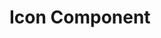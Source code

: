 <script setup>
import IconComponent from "../../packages/components/icon/icon-component.ts"
</script>

# Icon Component

<icon-component icon="home" />